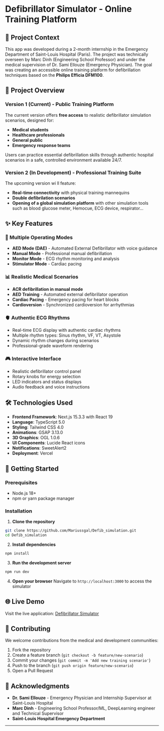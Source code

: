 # Defibrillator Simulator - Online Training Platform


## 🏥 Project Context

This app was developed during a 2-month internship in the Emergency Department of Saint-Louis Hospital (Paris). The project was technically overseen by Marc Dinh (Engineering School Professor) and under the medical supervision of Dr. Sami Ellouze (Emergency Physician). The goal was creating an accessible online training platform for defibrillation techniques based on the **Philips Efficia DFM100**.

## 🎯 Project Overview

### Version 1 (Current) - Public Training Platform
The current version offers **free access** to realistic defibrillator simulation scenarios, designed for:
- **Medical students**
- **Healthcare professionals** 
- **General public**
- **Emergency response teams**

Users can practice essential defibrillation skills through authentic hospital scenarios in a safe, controlled environment available 24/7.

### Version 2 (In Development) - Professional Training Suite
The upcoming version wi  ll feature:
- **Real-time connectivity** with physical training mannequins
- **Double defibrilation scenarios**
- **Opening of a global simulation platform** with other simulation tools such as blood glucose meter, Hemocue, ECG device, respirator... 


## ✨ Key Features

### 🔄 Multiple Operating Modes
- **AED Mode (DAE)** - Automated External Defibrillator with voice guidance
- **Manual Mode** - Professional manual defibrillation
- **Monitor Mode** - ECG rhythm monitoring and analysis
- **Stimulator Mode** - Cardiac pacing 

### 📊 Realistic Medical Scenarios
- **ACR defibrillation in manual mode**
- **AED Training** - Automated external defibrillator operation
- **Cardiac Pacing** - Emergency pacing for heart blocks
- **Cardioversion** - Synchronized cardioversion for arrhythmias

### 🫀 Authentic ECG Rhythms
- Real-time ECG display with authentic cardiac rhythms
- Multiple rhythm types: Sinus rhythm, VF, VT, Asystole
- Dynamic rhythm changes during scenarios
- Professional-grade waveform rendering

### 🎮 Interactive Interface
- Realistic defibrillator control panel
- Rotary knobs for energy selection
- LED indicators and status displays
- Audio feedback and voice instructions

## 🛠️ Technologies Used

- **Frontend Framework**: Next.js 15.3.3 with React 19
- **Language**: TypeScript 5.0
- **Styling**: Tailwind CSS 4.0
- **Animations**: GSAP 3.13.0
- **3D Graphics**: OGL 1.0.6
- **UI Components**: Lucide React icons
- **Notifications**: SweetAlert2
- **Deployment**: Vercel

## 🚀 Getting Started

### Prerequisites
- Node.js 18+ 
- npm or yarn package manager

### Installation

1. **Clone the repository**
```bash
git clone https://github.com/Mariussgal/Defib_simulation.git
cd Defib_simulation
```

2. **Install dependencies**
```bash
npm install
```

3. **Run the development server**
```bash
npm run dev
```

4. **Open your browser**
Navigate to `http://localhost:3000` to access the simulator

## 🌐 Live Demo

Visit the live application: [Defibrillator Simulator](https://defib-simulation.vercel.app/)

## 🤝 Contributing

We welcome contributions from the medical and development communities:

1. Fork the repository
2. Create a feature branch (`git checkout -b feature/new-scenario`)
3. Commit your changes (`git commit -m 'Add new training scenario'`)
4. Push to the branch (`git push origin feature/new-scenario`)
5. Open a Pull Request


## 🙏 Acknowledgments

- **Dr. Sami Ellouze** - Emergency Physician and Internship Supervisor at Saint-Louis Hospital
- **Marc Dinh** - Engineering School Professor/ML, DeepLearning engineer and Technical Supervisor
- **Saint-Louis Hospital Emergency Department**

---

